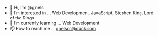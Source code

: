 - 👋 Hi, I’m @gjnels
- 👀 I’m interested in ... Web Development, JavaScript, Stephen King, Lord of the Rings
- 🌱 I’m currently learning ... Web Development
- 📫 How to reach me ... gnelson@duck.com

<!---
gjnels/gjnels is a ✨ special ✨ repository because its `README.md` (this file) appears on your GitHub profile.
You can click the Preview link to take a look at your changes.
--->
